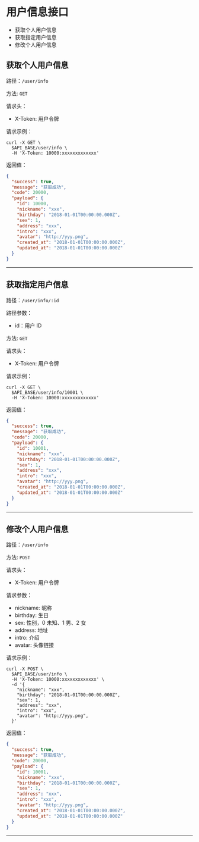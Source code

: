 # 用户信息接口

* 获取个人用户信息
* 获取指定用户信息
* 修改个人用户信息

## 获取个人用户信息

路径：`/user/info`

方法: `GET`

请求头：

* X-Token: 用户令牌

请求示例：

```shell
curl -X GET \
  $API_BASE/user/info \
  -H 'X-Token: 10000:xxxxxxxxxxxxx'
```

返回值：

```json
{
  "success": true,
  "message": "获取成功",
  "code": 20000,
  "payload": {
    "id": 10000,
    "nickname": "xxx",
    "birthday": "2018-01-01T00:00:00.000Z",
    "sex": 1,
    "address": "xxx",
    "intro": "xxx",
    "avatar": "http://yyy.png",
    "created_at": "2018-01-01T00:00:00.000Z",
    "updated_at": "2018-01-01T00:00:00.000Z"
  }
}
```

---

## 获取指定用户信息

路径：`/user/info/:id`

路径参数：

* id：用户 ID

方法: `GET`

请求头：

* X-Token: 用户令牌

请求示例：

```shell
curl -X GET \
  $API_BASE/user/info/10001 \
  -H 'X-Token: 10000:xxxxxxxxxxxxx'
```

返回值：

```json
{
  "success": true,
  "message": "获取成功",
  "code": 20000,
  "payload": {
    "id": 10001,
    "nickname": "xxx",
    "birthday": "2018-01-01T00:00:00.000Z",
    "sex": 1,
    "address": "xxx",
    "intro": "xxx",
    "avatar": "http://yyy.png",
    "created_at": "2018-01-01T00:00:00.000Z",
    "updated_at": "2018-01-01T00:00:00.000Z"
  }
}
```

---

## 修改个人用户信息

路径：`/user/info`

方法: `POST`

请求头：

* X-Token: 用户令牌

请求参数：

* nickname: 昵称
* birthday: 生日
* sex: 性别，0 未知、1 男、2 女
* address: 地址
* intro: 介绍
* avatar: 头像链接

请求示例：

```shell
curl -X POST \
  $API_BASE/user/info \
  -H 'X-Token: 10000:xxxxxxxxxxxxx' \
  -d '{
    "nickname": "xxx",
    "birthday": "2018-01-01T00:00:00.000Z",
    "sex": 1,
    "address": "xxx",
    "intro": "xxx",
    "avatar": "http://yyy.png",
  }'
```

返回值：

```json
{
  "success": true,
  "message": "获取成功",
  "code": 20000,
  "payload": {
    "id": 10001,
    "nickname": "xxx",
    "birthday": "2018-01-01T00:00:00.000Z",
    "sex": 1,
    "address": "xxx",
    "intro": "xxx",
    "avatar": "http://yyy.png",
    "created_at": "2018-01-01T00:00:00.000Z",
    "updated_at": "2018-01-01T00:00:00.000Z"
  }
}
```

---
